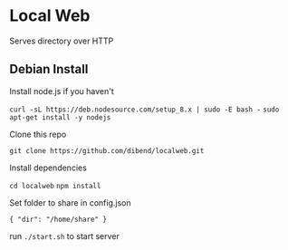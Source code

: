 # Local Web
Serves directory over HTTP

## Debian Install

Install node.js if you haven't

`curl -sL https://deb.nodesource.com/setup_8.x | sudo -E bash -`
`sudo apt-get install -y nodejs`

Clone this repo

`git clone https://github.com/dibend/localweb.git`

Install dependencies

`cd localweb`
`npm install`

Set folder to share in config.json

`{ "dir": "/home/share" }`

run `./start.sh` to start server
